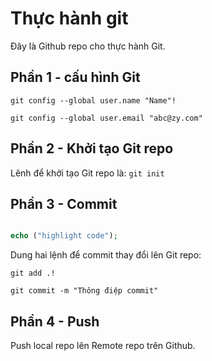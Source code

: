 # Thực hành git
Đây là Github repo cho thực hành Git.

## Phần 1 - cấu hình Git

```
git config --global user.name "Name"!

git config --global user.email "abc@zy.com"
```

## Phần 2 - Khởi tạo Git repo
 
Lênh để khởi tạo Git repo là: ` git init `

## Phần 3 - Commit
```php

echo ("highlight code");

```
Dung hai lệnh để commit thay đổi lên Git repo:

```
git add .!

git commit -m "Thông điệp commit"
```
## Phần 4 - Push

Push local repo lên Remote repo trên Github.
